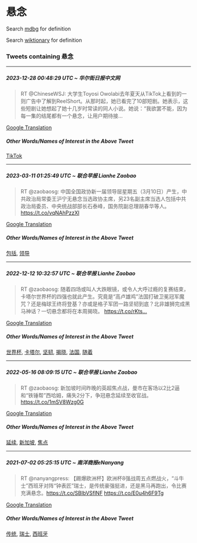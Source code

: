 # 悬念

Search [mdbg](https://www.mdbg.net/chinese/dictionary?page=worddict&wdrst=0&wdqb=悬念) for definition

Search [wiktionary](https://en.wiktionary.org/wiki/悬念) for definition

### Tweets containing 悬念

___
##### 2023-12-28 00:48:29 UTC ~ 华尔街日报中文网
> RT @ChineseWSJ: 大学生Toyosi Owolabi去年夏天从TikTok上看到的一则广告中了解到ReelShort。从那时起，她已看完了10部短剧。她表示，这些短剧让她想起了她十几岁时常读的同人小说。她说：“我欲罢不能，因为每一集的结尾都有一个悬念，让用户期待接…

[Google Translation](https://translate.google.com/?hi=en&tab=TT&sl=zh-CN&tl=en&op=translate&text=RT+%40ChineseWSJ%3A+%E5%A4%A7%E5%AD%A6%E7%94%9FToyosi+Owolabi%E5%8E%BB%E5%B9%B4%E5%A4%8F%E5%A4%A9%E4%BB%8ETikTok%E4%B8%8A%E7%9C%8B%E5%88%B0%E7%9A%84%E4%B8%80%E5%88%99%E5%B9%BF%E5%91%8A%E4%B8%AD%E4%BA%86%E8%A7%A3%E5%88%B0ReelShort%E3%80%82%E4%BB%8E%E9%82%A3%E6%97%B6%E8%B5%B7%EF%BC%8C%E5%A5%B9%E5%B7%B2%E7%9C%8B%E5%AE%8C%E4%BA%8610%E9%83%A8%E7%9F%AD%E5%89%A7%E3%80%82%E5%A5%B9%E8%A1%A8%E7%A4%BA%EF%BC%8C%E8%BF%99%E4%BA%9B%E7%9F%AD%E5%89%A7%E8%AE%A9%E5%A5%B9%E6%83%B3%E8%B5%B7%E4%BA%86%E5%A5%B9%E5%8D%81%E5%87%A0%E5%B2%81%E6%97%B6%E5%B8%B8%E8%AF%BB%E7%9A%84%E5%90%8C%E4%BA%BA%E5%B0%8F%E8%AF%B4%E3%80%82%E5%A5%B9%E8%AF%B4%EF%BC%9A%E2%80%9C%E6%88%91%E6%AC%B2%E7%BD%A2%E4%B8%8D%E8%83%BD%EF%BC%8C%E5%9B%A0%E4%B8%BA%E6%AF%8F%E4%B8%80%E9%9B%86%E7%9A%84%E7%BB%93%E5%B0%BE%E9%83%BD%E6%9C%89%E4%B8%80%E4%B8%AA%E6%82%AC%E5%BF%B5%EF%BC%8C%E8%AE%A9%E7%94%A8%E6%88%B7%E6%9C%9F%E5%BE%85%E6%8E%A5%E2%80%A6)
##### Other Words/Names of Interest in the Above Tweet
[TikTok](TikTok.md)
___
##### 2023-03-11 01:25:49 UTC ~ 联合早报 Lianhe Zaobao
> RT @zaobaosg: 中国全国政协新一届领导层星期五（3月10日）产生，中共政治局常委王沪宁无悬念当选政协主席，另23名副主席当选人包括中共政治局委员、中央统战部部长石泰峰，国务院副总理胡春华等人。https://t.co/vqNAhPzzXl

[Google Translation](https://translate.google.com/?hi=en&tab=TT&sl=zh-CN&tl=en&op=translate&text=RT+%40zaobaosg%3A+%E4%B8%AD%E5%9B%BD%E5%85%A8%E5%9B%BD%E6%94%BF%E5%8D%8F%E6%96%B0%E4%B8%80%E5%B1%8A%E9%A2%86%E5%AF%BC%E5%B1%82%E6%98%9F%E6%9C%9F%E4%BA%94%EF%BC%883%E6%9C%8810%E6%97%A5%EF%BC%89%E4%BA%A7%E7%94%9F%EF%BC%8C%E4%B8%AD%E5%85%B1%E6%94%BF%E6%B2%BB%E5%B1%80%E5%B8%B8%E5%A7%94%E7%8E%8B%E6%B2%AA%E5%AE%81%E6%97%A0%E6%82%AC%E5%BF%B5%E5%BD%93%E9%80%89%E6%94%BF%E5%8D%8F%E4%B8%BB%E5%B8%AD%EF%BC%8C%E5%8F%A623%E5%90%8D%E5%89%AF%E4%B8%BB%E5%B8%AD%E5%BD%93%E9%80%89%E4%BA%BA%E5%8C%85%E6%8B%AC%E4%B8%AD%E5%85%B1%E6%94%BF%E6%B2%BB%E5%B1%80%E5%A7%94%E5%91%98%E3%80%81%E4%B8%AD%E5%A4%AE%E7%BB%9F%E6%88%98%E9%83%A8%E9%83%A8%E9%95%BF%E7%9F%B3%E6%B3%B0%E5%B3%B0%EF%BC%8C%E5%9B%BD%E5%8A%A1%E9%99%A2%E5%89%AF%E6%80%BB%E7%90%86%E8%83%A1%E6%98%A5%E5%8D%8E%E7%AD%89%E4%BA%BA%E3%80%82https%3A%2F%2Ft.co%2FvqNAhPzzXl)
##### Other Words/Names of Interest in the Above Tweet
[包括](包括.md), [领导](领导.md)
___
##### 2022-12-12 10:32:57 UTC ~ 联合早报 Lianhe Zaobao
> RT @zaobaosg: 随着四场或叫人大跌眼镜，或令人大呼过瘾的复赛结束，卡塔尔世界杯的四强也就此产生。究竟是“高卢雄鸡”法国打破卫冕冠军魔咒？还是梅球王终将登基？亦或是格子军团一路坚韧到底？北非雄狮完成黑马神话？一切悬念都将在本周揭晓。 https://t.co/rKts…

[Google Translation](https://translate.google.com/?hi=en&tab=TT&sl=zh-CN&tl=en&op=translate&text=RT+%40zaobaosg%3A+%E9%9A%8F%E7%9D%80%E5%9B%9B%E5%9C%BA%E6%88%96%E5%8F%AB%E4%BA%BA%E5%A4%A7%E8%B7%8C%E7%9C%BC%E9%95%9C%EF%BC%8C%E6%88%96%E4%BB%A4%E4%BA%BA%E5%A4%A7%E5%91%BC%E8%BF%87%E7%98%BE%E7%9A%84%E5%A4%8D%E8%B5%9B%E7%BB%93%E6%9D%9F%EF%BC%8C%E5%8D%A1%E5%A1%94%E5%B0%94%E4%B8%96%E7%95%8C%E6%9D%AF%E7%9A%84%E5%9B%9B%E5%BC%BA%E4%B9%9F%E5%B0%B1%E6%AD%A4%E4%BA%A7%E7%94%9F%E3%80%82%E7%A9%B6%E7%AB%9F%E6%98%AF%E2%80%9C%E9%AB%98%E5%8D%A2%E9%9B%84%E9%B8%A1%E2%80%9D%E6%B3%95%E5%9B%BD%E6%89%93%E7%A0%B4%E5%8D%AB%E5%86%95%E5%86%A0%E5%86%9B%E9%AD%94%E5%92%92%EF%BC%9F%E8%BF%98%E6%98%AF%E6%A2%85%E7%90%83%E7%8E%8B%E7%BB%88%E5%B0%86%E7%99%BB%E5%9F%BA%EF%BC%9F%E4%BA%A6%E6%88%96%E6%98%AF%E6%A0%BC%E5%AD%90%E5%86%9B%E5%9B%A2%E4%B8%80%E8%B7%AF%E5%9D%9A%E9%9F%A7%E5%88%B0%E5%BA%95%EF%BC%9F%E5%8C%97%E9%9D%9E%E9%9B%84%E7%8B%AE%E5%AE%8C%E6%88%90%E9%BB%91%E9%A9%AC%E7%A5%9E%E8%AF%9D%EF%BC%9F%E4%B8%80%E5%88%87%E6%82%AC%E5%BF%B5%E9%83%BD%E5%B0%86%E5%9C%A8%E6%9C%AC%E5%91%A8%E6%8F%AD%E6%99%93%E3%80%82+https%3A%2F%2Ft.co%2FrKts%E2%80%A6)
##### Other Words/Names of Interest in the Above Tweet
[世界杯](世界杯.md), [卡塔尔](卡塔尔.md), [坚韧](坚韧.md), [揭晓](揭晓.md), [法国](法国.md), [随着](随着.md)
___
##### 2022-05-16 08:09:15 UTC ~ 联合早报 Lianhe Zaobao
> RT @zaobaosg: 新加坡时间昨晚的英超焦点战，曼市在客场以2比2逼和“铁锤帮”西哈姆，痛失2分下，争冠悬念延续至收官战。https://t.co/1mSV8Wzg0G

[Google Translation](https://translate.google.com/?hi=en&tab=TT&sl=zh-CN&tl=en&op=translate&text=RT+%40zaobaosg%3A+%E6%96%B0%E5%8A%A0%E5%9D%A1%E6%97%B6%E9%97%B4%E6%98%A8%E6%99%9A%E7%9A%84%E8%8B%B1%E8%B6%85%E7%84%A6%E7%82%B9%E6%88%98%EF%BC%8C%E6%9B%BC%E5%B8%82%E5%9C%A8%E5%AE%A2%E5%9C%BA%E4%BB%A52%E6%AF%942%E9%80%BC%E5%92%8C%E2%80%9C%E9%93%81%E9%94%A4%E5%B8%AE%E2%80%9D%E8%A5%BF%E5%93%88%E5%A7%86%EF%BC%8C%E7%97%9B%E5%A4%B12%E5%88%86%E4%B8%8B%EF%BC%8C%E4%BA%89%E5%86%A0%E6%82%AC%E5%BF%B5%E5%BB%B6%E7%BB%AD%E8%87%B3%E6%94%B6%E5%AE%98%E6%88%98%E3%80%82https%3A%2F%2Ft.co%2F1mSV8Wzg0G)
##### Other Words/Names of Interest in the Above Tweet
[延续](延续.md), [新加坡](新加坡.md), [焦点](焦点.md)
___
##### 2021-07-02 05:25:15 UTC ~ 南洋商报eNanyang
> RT @nanyangpress: 【踢爆欧洲杯】欧洲杯8强战周五点燃战火，“斗牛士”西班牙对阵“钟表匠”瑞士，是传统豪强挺进，还是黑马再跑出，令比赛充满悬念。https://t.co/SBIbVSflNF https://t.co/E0u4h6F9Tg

[Google Translation](https://translate.google.com/?hi=en&tab=TT&sl=zh-CN&tl=en&op=translate&text=RT+%40nanyangpress%3A+%E3%80%90%E8%B8%A2%E7%88%86%E6%AC%A7%E6%B4%B2%E6%9D%AF%E3%80%91%E6%AC%A7%E6%B4%B2%E6%9D%AF8%E5%BC%BA%E6%88%98%E5%91%A8%E4%BA%94%E7%82%B9%E7%87%83%E6%88%98%E7%81%AB%EF%BC%8C%E2%80%9C%E6%96%97%E7%89%9B%E5%A3%AB%E2%80%9D%E8%A5%BF%E7%8F%AD%E7%89%99%E5%AF%B9%E9%98%B5%E2%80%9C%E9%92%9F%E8%A1%A8%E5%8C%A0%E2%80%9D%E7%91%9E%E5%A3%AB%EF%BC%8C%E6%98%AF%E4%BC%A0%E7%BB%9F%E8%B1%AA%E5%BC%BA%E6%8C%BA%E8%BF%9B%EF%BC%8C%E8%BF%98%E6%98%AF%E9%BB%91%E9%A9%AC%E5%86%8D%E8%B7%91%E5%87%BA%EF%BC%8C%E4%BB%A4%E6%AF%94%E8%B5%9B%E5%85%85%E6%BB%A1%E6%82%AC%E5%BF%B5%E3%80%82https%3A%2F%2Ft.co%2FSBIbVSflNF+https%3A%2F%2Ft.co%2FE0u4h6F9Tg)
##### Other Words/Names of Interest in the Above Tweet
[传统](传统.md), [瑞士](瑞士.md), [西班牙](西班牙.md)

